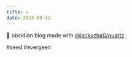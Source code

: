```yaml
---
title: ✦
date: 2024-08-12
---
```


🌱 obsidian blog made with [@jackyzha0/quartz](https://quartz.jzhao.xyz/).

#seed #evergeen

